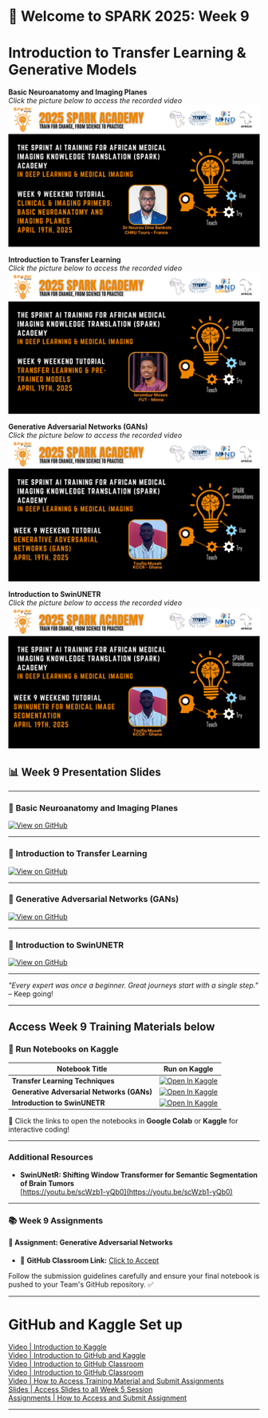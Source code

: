 
# 🚀 Welcome to SPARK 2025: Week 9 
# Introduction to Transfer Learning & Generative Models

**Basic Neuroanatomy and Imaging Planes**  
_Click the picture below to access the recorded video_  
[![Neuroanatomy and Imaging Planes](https://github.com/SPARK-Academy-2025/SPARK-2025/blob/main/SPARK%202025_%20Week%209%20-%20Introduction%20to%20Transfer%20Learning%20&%20Generative%20Models/Bankole_thumbnail.png?raw=true)](https://youtu.be/rYGSe4DM4eM)

**Introduction to Transfer Learning**  
_Click the picture below to access the recorded video_  
[![Transfer Learning](https://github.com/SPARK-Academy-2025/SPARK-2025/blob/main/SPARK%202025_%20Week%209%20-%20Introduction%20to%20Transfer%20Learning%20&%20Generative%20Models/Moses_thumbnail.png?raw=true)](https://youtu.be/a5HEpFuXbgs)

**Generative Adversarial Networks (GANs)**  
_Click the picture below to access the recorded video_  
[![Generative Models](https://github.com/SPARK-Academy-2025/SPARK-2025/blob/main/SPARK%202025_%20Week%209%20-%20Introduction%20to%20Transfer%20Learning%20&%20Generative%20Models/Toufiq_thumbnail_GAN.png?raw=true)](https://youtu.be/QNdNNjihe3A)

**Introduction to SwinUNETR**  
_Click the picture below to access the recorded video_  
[![Introduction to SwinUNETR](https://github.com/SPARK-Academy-2025/SPARK-2025/blob/main/SPARK%202025_%20Week%209%20-%20Introduction%20to%20Transfer%20Learning%20&%20Generative%20Models/Toufiq_thumbnail_Swinuntr.png?raw=true)](https://youtu.be/p8U3dEgkhLA)



## 📊 Week 9 Presentation Slides

---
### 🔗 **Basic Neuroanatomy and Imaging Planes**
[![View on GitHub](https://img.shields.io/badge/View%20on-GitHub-181717?style=for-the-badge&logo=github&logoColor=white)](https://github.com/SPARK-Academy-2025/SPARK-2025/blob/main/SPARK%202025_%20Week%209%20-%20Introduction%20to%20Transfer%20Learning%20%26%20Generative%20Models/Week%209_%20Slides/SPARK%20Academy%20Lecture%202025.pdf)

---

### 🔗 **Introduction to Transfer Learning**
[![View on GitHub](https://img.shields.io/badge/View%20on-GitHub-181717?style=for-the-badge&logo=github&logoColor=white)](https://github.com/SPARK-Academy-2025/SPARK-2025/blob/main/SPARK%202025_%20Week%209%20-%20Introduction%20to%20Transfer%20Learning%20%26%20Generative%20Models/Week%209_%20Slides/Transfer%20Learning%20Techniques.pptx)

---

### 🔗 **Generative Adversarial Networks (GANs)**
[![View on GitHub](https://img.shields.io/badge/View%20on-GitHub-181717?style=for-the-badge&logo=github&logoColor=white)](https://github.com/SPARK-Academy-2025/SPARK-2025/blob/main/SPARK%202025_%20Week%209%20-%20Introduction%20to%20Transfer%20Learning%20%26%20Generative%20Models/Week%209_%20Slides/GAN.pptx)

---
### 🔗 **Introduction to SwinUNETR**
[![View on GitHub](https://img.shields.io/badge/View%20on-GitHub-181717?style=for-the-badge&logo=github&logoColor=white)](https://github.com/SPARK-Academy-2025/SPARK-2025/blob/main/SPARK%202025_%20Week%209%20-%20Introduction%20to%20Transfer%20Learning%20%26%20Generative%20Models/Week%209_%20Slides/SwinUNETR.pptx)

---

*"Every expert was once a beginner. Great journeys start with a single step."* – Keep going!  

---

## **Access Week 9 Training Materials below**
### 📖 Run Notebooks on Kaggle  

| Notebook Title                                    | Run on Kaggle                                                                                                                       |
|---------------------------------------------------|--------------------------------------------------------------------------------------------------------------------------------------|
| **Transfer Learning Techniques**           | [![Open In Kaggle](https://kaggle.com/static/images/open-in-kaggle.svg)](https://www.kaggle.com/code/spark2025/week-9-transfer-learning-techniques)           |
| **Generative Adversarial Networks (GANs)** | [![Open In Kaggle](https://kaggle.com/static/images/open-in-kaggle.svg)](https://www.kaggle.com/code/spark2025/week-9-generative-adversarial-net) |
| **Introduction to SwinUNETR**                     | [![Open In Kaggle](https://kaggle.com/static/images/open-in-kaggle.svg)](https://www.kaggle.com/code/spark2025/introduction-to-swinunetr)                       |



🚀 Click the links to open the notebooks in **Google Colab** or **Kaggle** for interactive coding!

---
### Additional Resources

- **SwinUNetR: Shifting Window Transformer for Semantic Segmentation of Brain Tumors**  
  [https://youtu.be/scWzb1-yQb0](https://youtu.be/scWzb1-yQb0)

---

### 📚 Week 9 Assignments
#### 🤖 Assignment: Generative Adversarial Networks  
- 🔗 **GitHub Classroom Link:** [Click to Accept](https://classroom.github.com/a/5Hlx6Kc7)  


 

Follow the submission guidelines carefully and ensure your final notebook is pushed to your Team's GitHub repository. ✅  

---

# GitHub and Kaggle Set up
[Video | Introduction to Kaggle](https://youtu.be/0nKvu6x9dU4)    
[Video | Introduction to GitHub and Kaggle](https://youtu.be/XFfogAFQUPY)     
[Video | Introduction to GitHub Classroom](https://youtu.be/fkEFcZu9ItQ)   
[Video | Introduction to GitHub Classroom](https://youtu.be/fkEFcZu9ItQ)   
[Video | How to Access Training Material and Submit Assignments](https://youtu.be/_qSnp0ScHpk)   
[Slides | Access Slides to all Week 5 Session](https://github.com/SPARK-Academy-2025/SPARK-2025/tree/main/SPARK%202025%3A%20Week%205%20-%20Machine%20Learning%20Concepts/Week%205%3A%20Slides)   
[Assignments | How to Access and Submit Assignment](https://classroom.github.com/a/_RCX3LWo)

---




